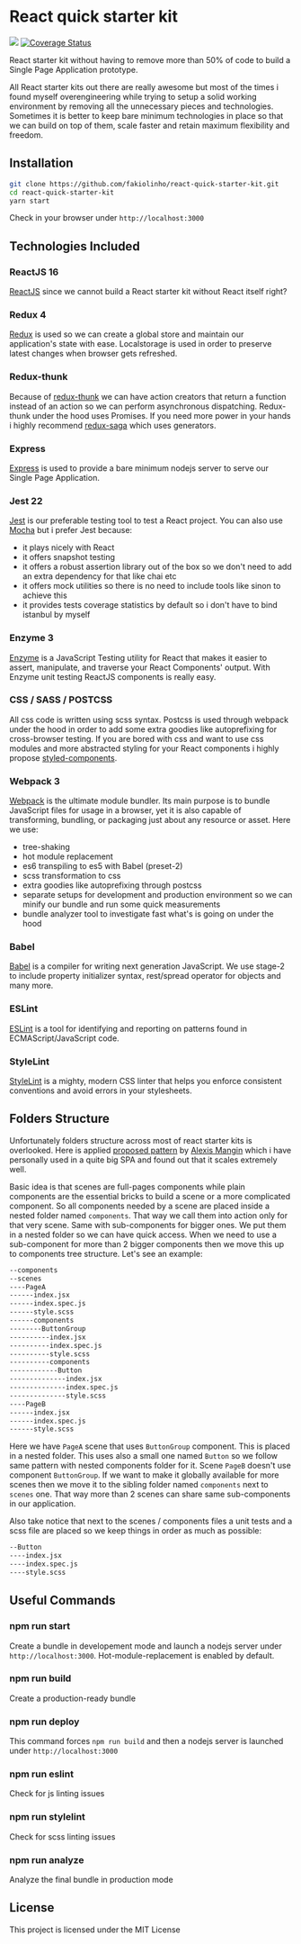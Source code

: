 # React quick starter kit

![](https://travis-ci.org/fakiolinho/react-quick-starter-kit.svg?branch=master) [![Coverage Status](https://coveralls.io/repos/github/fakiolinho/react-quick-starter-kit/badge.svg?branch=master)](https://coveralls.io/github/fakiolinho/react-quick-starter-kit?branch=master)

React starter kit without having to remove more than 50% of code to build a Single Page Application prototype.

All React starter kits out there are really awesome but most of the times i found myself overengineering while trying to setup a solid working environment by removing all the unnecessary pieces and technologies. Sometimes it is better to keep bare minimum technologies in place so that we can build on top of them, scale faster and retain maximum flexibility and freedom.

## Installation

```bash
git clone https://github.com/fakiolinho/react-quick-starter-kit.git
cd react-quick-starter-kit
yarn start
```

Check in your browser under `http://localhost:3000`


## Technologies Included

### ReactJS 16

[ReactJS](https://facebook.github.io/react/) since we cannot build a React starter kit without React itself right?

### Redux 4

[Redux](https://github.com/reactjs/redux) is used so we can create a global store and maintain our application's state with ease. Localstorage is used in order to preserve latest changes when browser gets refreshed.

### Redux-thunk

Because of [redux-thunk](https://github.com/gaearon/redux-thunk) we can have action creators that return a function instead of an action so we can perform asynchronous dispatching. Redux-thunk under the hood uses Promises. If you need more power in your hands i highly recommend [redux-saga](https://github.com/redux-saga/redux-saga) which uses generators.

### Express

[Express](http://expressjs.com/) is used to provide a bare minimum nodejs server to serve our Single Page Application.

### Jest 22

[Jest](https://facebook.github.io/jest/) is our preferable testing tool to test a React project. You can also use [Mocha](https://mochajs.org/) but i prefer Jest because:

- it plays nicely with React
- it offers snapshot testing
- it offers a robust assertion library out of the box so we don't need to add an extra dependency for that like chai etc
- it offers mock utilities so there is no need to include tools like sinon to achieve this
- it provides tests coverage statistics by default so i don't have to bind istanbul by myself

### Enzyme 3

[Enzyme](https://github.com/airbnb/enzyme) is a JavaScript Testing utility for React that makes it easier to assert, manipulate, and traverse your React Components' output. With Enzyme unit testing ReactJS components is really easy.

### CSS / SASS / POSTCSS

All css code is written using scss syntax. Postcss is used through webpack under the hood in order to add some extra goodies like autoprefixing for cross-browser testing. If you are bored with css and want to use css modules and more abstracted styling for your React components i highly propose [styled-components](https://styled-components.com/).

### Webpack 3

[Webpack](https://webpack.js.org/) is the ultimate module bundler. Its main purpose is to bundle JavaScript files for usage in a browser, yet it is also capable of transforming, bundling, or packaging just about any resource or asset. Here we use:

- tree-shaking
- hot module replacement
- es6 transpiling to es5 with Babel (preset-2)
- scss transformation to css
- extra goodies like autoprefixing through postcss
- separate setups for development and production environment so we can minify our bundle and run some quick measurements
- bundle analyzer tool to investigate fast what's is going on under the hood

### Babel

[Babel](https://babeljs.io/) is a compiler for writing next generation JavaScript. We use stage-2 to include property initializer syntax, rest/spread operator for objects and many more.

### ESLint

[ESLint](http://eslint.org/) is a tool for identifying and reporting on patterns found in ECMAScript/JavaScript code.

### StyleLint

[StyleLint](https://stylelint.io/) is a mighty, modern CSS linter that helps you enforce consistent conventions and avoid errors in your stylesheets.

## Folders Structure

Unfortunately folders structure across most of react starter kits is overlooked. Here is applied [proposed pattern](https://medium.com/@alexmngn/how-to-better-organize-your-react-applications-2fd3ea1920f1) by [Alexis Mangin](http://www.alexismangin.com/) which i have personally used in a quite big SPA and found out that it scales extremely well.

Basic idea is that scenes are full-pages components while plain components are the essential bricks to build a scene or a more complicated component. So all components needed by a scene are placed inside a nested folder named `components`. That way we call them into action only for that very scene. Same with sub-components for bigger ones. We put them in a nested folder so we can have quick access. When we need to use a sub-component for more than 2 bigger components then we move this up to components tree structure. Let's see an example:

```bash
--components
--scenes
----PageA
------index.jsx
------index.spec.js
------style.scss
------components
--------ButtonGroup
----------index.jsx
----------index.spec.js
----------style.scss
----------components
------------Button
--------------index.jsx
--------------index.spec.js
--------------style.scss
----PageB
------index.jsx
------index.spec.js
------style.scss
```

Here we have `PageA` scene that uses `ButtonGroup` component. This is placed in a nested folder. This uses also a small one named `Button` so we follow same pattern with nested components folder for it. Scene `PageB` doesn't use component `ButtonGroup`. If we want to make it globally available for more scenes then we move it to the sibling folder named `components` next to `scenes` one. That way more than 2 scenes can share same sub-components in our application.

Also take notice that next to the scenes / components files a unit tests and a scss file are placed so we keep things in order as much as possible:

```bash
--Button
----index.jsx
----index.spec.js
----style.scss
```

## Useful Commands

### npm run start

Create a bundle in developement mode and launch a nodejs server under `http://localhost:3000`. Hot-module-replacement is enabled by default.

### npm run build

Create a production-ready bundle

### npm run deploy

This command forces `npm run build` and then a nodejs server is launched under `http://localhost:3000`

### npm run eslint

Check for js linting issues

### npm run stylelint

Check for scss linting issues

### npm run analyze

Analyze the final bundle in production mode

## License

This project is licensed under the MIT License